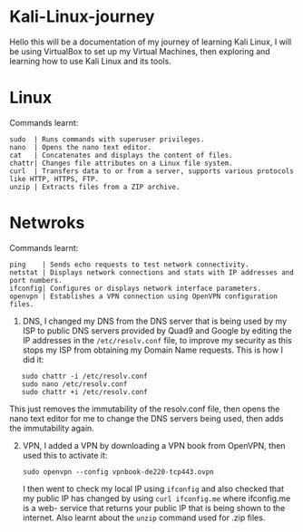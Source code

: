 # Kali-Linux-journey

Hello this will be a documentation of my journey of learning Kali Linux,
I will be using VirtualBox to set up my Virtual Machines, then exploring
and learning how to use Kali Linux and its tools.

# Linux
Commands learnt:
```
sudo  | Runs commands with superuser privileges.
nano  | Opens the nano text editor.
cat   | Concatenates and displays the content of files.
chattr| Changes file attributes on a Linux file system.
curl  | Transfers data to or from a server, supports various protocols like HTTP, HTTPS, FTP.
unzip | Extracts files from a ZIP archive.
```

# Netwroks
Commands learnt:
```
ping    | Sends echo requests to test network connectivity.
netstat | Displays network connections and stats with IP addresses and port numbers.
ifconfig| Configures or displays network interface parameters.
openvpn | Establishes a VPN connection using OpenVPN configuration files.
```
   
1. DNS,
     I changed my DNS from the DNS server that is being used by my ISP to public DNS servers provided by Quad9 and Google by editing the IP addresses in the ```/etc/resolv.conf``` file, to improve my security as this stops my ISP from obtaining my Domain Name requests. This is how I did it:
```
   sudo chattr -i /etc/resolv.conf
   sudo nano /etc/resolv.conf
   sudo chattr +i /etc/resolv.conf 
```
This just removes the immutability of the resolv.conf file, then opens the nano text editor for me to change the DNS servers being used, then adds the immutability again.

2. VPN,
     I added a VPN by downloading a VPN book from OpenVPN, then used this to activate it:
     ```
     sudo openvpn --config vpnbook-de220-tcp443.ovpn
     ```
     I then went to check my local IP using ``` ifconfig ``` and also checked that my public IP has changed by using ``` curl ifconfig.me ``` where ifconfig.me is a web-          service that returns your public IP that is being shown to the internet. Also learnt about the ```unzip``` command used for .zip files.
